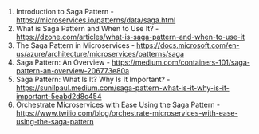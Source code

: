 

1. Introduction to Saga Pattern - https://microservices.io/patterns/data/saga.html
2. What is Saga Pattern and When to Use It? - https://dzone.com/articles/what-is-saga-pattern-and-when-to-use-it
3. The Saga Pattern in Microservices - https://docs.microsoft.com/en-us/azure/architecture/microservices/patterns/saga
4. Saga Pattern: An Overview - https://medium.com/containers-101/saga-pattern-an-overview-206773e80a
5. Saga Pattern: What Is It? Why Is It Important? - https://sunilpaul.medium.com/saga-pattern-what-is-it-why-is-it-important-5eabd2d8c454
6. Orchestrate Microservices with Ease Using the Saga Pattern - https://www.twilio.com/blog/orchestrate-microservices-with-ease-using-the-saga-pattern